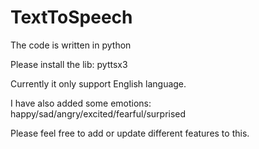# TextToSpeech
The code is written in python

Please install the lib: pyttsx3

Currently it only support English language.

I have also added some emotions: happy/sad/angry/excited/fearful/surprised

Please feel free to add or update different features to this.
